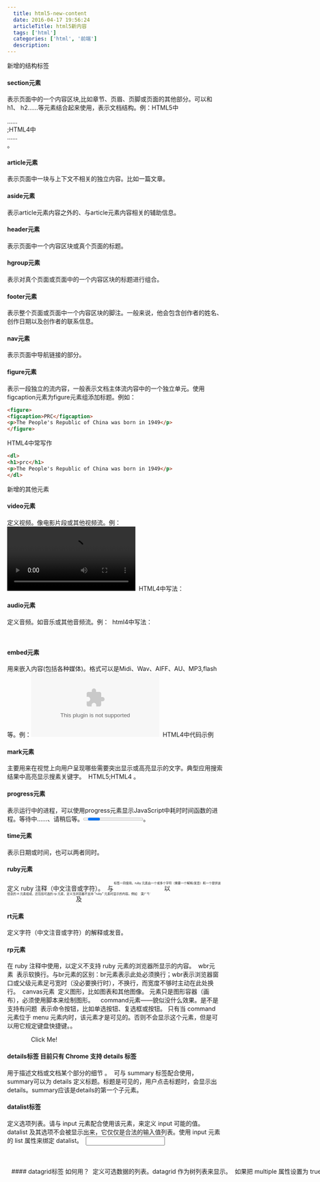 ```yaml
---
  title: html5-new-content
  date: 2016-04-17 19:56:24
  articleTitle: html5新内容
  tags: ['html']
  categories: ['html', '前端']
  description:
---
```



新增的结构标签
#### section元素 
表示页面中的一个内容区块,比如章节、页眉、页脚或页面的其他部分。可以和h1、 h2……等元素结合起来使用，表示文档结构。例：HTML5中<section>……</section>;HTML4中<div> ……</div>。 

#### article元素 
表示页面中一块与上下文不相关的独立内容。比如一篇文章。 

#### aside元素 
表示article元素内容之外的、与article元素内容相关的辅助信息。 

#### header元素 
表示页面中一个内容区块或真个页面的标题。

#### hgroup元素 
表示对真个页面或页面中的一个内容区块的标题进行组合。

#### footer元素 
表示整个页面或页面中一个内容区块的脚注。一般来说，他会包含创作者的姓名、创作日期以及创作者的联系信息。

#### nav元素 
表示页面中导航链接的部分。

#### figure元素 
表示一段独立的流内容，一般表示文档主体流内容中的一个独立单元。使用figcaption元素为figure元素组添加标题。例如： 
```html
<figure> 
<figcaption>PRC</figcaption> 
<p>The People's Republic of China was born in 1949</p> 
</figure> 
```
HTML4中常写作 
```html
<dl> 
<h1>prc</h1> 
<p>The People's Republic of China was born in 1949</p> 
</dl> 
```

新增的其他元素

#### video元素 
定义视频。像电影片段或其他视频流。例：<video src="movie.ogg" controls="controls">video元素</video> 
HTML4中写法： 
<object type="video/ogg" data="move.ogv"> 
  <param name ="src" value="movie.ogv"> 
</object> 

#### audio元素 
定义音频。如音乐或其他音频流。例：<audio src ="someaudio.wav">audio元素</audio> 
html4中写法： <object tyle="application/ogg" data="someaudio.wav"> 
<param name ="src" value= "someaudio.wav"> 
</object> 

#### embed元素 
用来嵌入内容(包括各种媒体)。格式可以是Midi、Wav、AIFF、AU、MP3,flash等。例：<embed src="flash.swf" /> 
HTML4中代码示例<object data="flash.swf" type="application/x-shockwave-flash"><object> 

#### mark元素 
主要用来在视觉上向用户呈现哪些需要突出显示或高亮显示的文字。典型应用搜索结果中高亮显示搜素关键字。 
HTML5<mark></mark>;HTML4 <span></span>。 

#### progress元素 
表示运行中的进程，可以使用progress元素显示JavaScript中耗时时间函数的进程。等待中……、请稍后等。<progress></progress>。 

#### time元素 
表示日期或时间，也可以两者同时。 

#### ruby元素 
定义 ruby 注释（中文注音或字符）。 
与 <ruby> 以及 <rt> 标签一同使用。ruby 元素由一个或多个字符（需要一个解释/发音）和一个提供该信息的 rt 元素组成，还包括可选的 rp 元素，定义当浏览器不支持 "ruby" 元素时显示的内容。例如 
<ruby> 
漢 <rt><rp>(</rp>ㄏㄢˋ<rp>)</rp></rt> 
</ruby>

#### rt元素 
定义字符（中文注音或字符）的解释或发音。

#### rp元素 
在 ruby 注释中使用，以定义不支持 ruby 元素的浏览器所显示的内容。 
wbr元素 
表示软换行。与br元素的区别：br元素表示此处必须换行；wbr表示浏览器窗口或父级元素足弓宽时（没必要换行时），不换行，而宽度不够时主动在此处换行。 
canvas元素 
定义图形，比如图表和其他图像。<canvas> 元素只是图形容器（画布），必须使用脚本来绘制图形。 
<canvas id="myCanvas"></canvas><script type="text/javascript"> 
var canvas=document.getElementById('myCanvas'); 
var ctx=canvas.getContext('2d'); 
ctx.fillStyle='#FF0000'; 
ctx.fillRect(0,0,80,100); 
</script> 
command元素——貌似没什么效果。是不是支持有问题 
表示命令按钮，比如单选按钮、复选框或按钮。
只有当 command 元素位于 menu 元素内时，该元素才是可见的。否则不会显示这个元素，但是可以用它规定键盘快捷键。。 
<menu> 
<command onclick="alert('Hello World')"> 
Click Me!</command> 
</menu>

#### details标签 目前只有 Chrome 支持 details 标签 
用于描述文档或文档某个部分的细节 。 
可与 summary 标签配合使用，summary可以为 details 定义标题。标题是可见的，用户点击标题时，会显示出 details。summary应该是details的第一个子元素。

#### datalist标签 
定义选项列表。请与 input 元素配合使用该元素，来定义 input 可能的值。datalist 及其选项不会被显示出来，它仅仅是合法的输入值列表。使用 input 元素的 list 属性来绑定 datalist。 
<input id="myCar" list="cars" /> 
<datalist id="cars"> 
<option value="BMW"> 
<option value="Ford"> 
<option value="Volvo"> 
</datalist>
#### datagrid标签 如何用？ 
定义可选数据的列表。datagrid 作为树列表来显示。 
如果把 multiple 属性设置为 true，则可以在列表中选取一个以上的项目。
#### keygen标签 如何用? 
标签规定用于表单的密钥对生成器字段。
当提交表单时，私钥存储在本地，公钥发送到服务器。
复制代码代码如下:
<form action="demo_keygen.asp" method="get"> 
Username: <input type="text" name="usr_name" /> 
Encryption: <keygen name="security" /> 
<input type="submit" /> 
</form>
#### output标签 
定义不同类型的输出，比如脚本的输出。 
复制代码代码如下:
<form action="form_action.asp" method="get" name="sumform"> 
<output name="sum"></output> 
</form> 
#### source标签 
标签为媒介元素（比如 <video> 和 <audio>）定义媒介资源。 
#### menu标签 
定义菜单列表。当希望列出表单控件时使用该标签。注意与nav的区别，menu专门用于表单控件。 
复制代码代码如下:
<menu> 
<li><input type="checkbox" />Red</li> 
<li><input type="checkbox" />blue</li> 
</menu> 
#### 新增input标签email 
必须输入email url 
必须输入url地址 number 
必须输入数值 range 
必须输入一定范围内数值 Date Pickers（日期选择器） 
拥有多个可供选取日期和时间的新输入类型： 
date - 选取日、月、年 
month - 选取月、年 
week - 选取周和年 
time - 选取时间（小时和分钟） 
datetime - 选取时间、日、月、年（UTC 时间） 
datetime-local - 选取时间、日、月、年（本地时间） search 
用于搜索域，域显示为常规的文本域。 color

废除的元素
1、能用css代替的元素 
basefont、big、center、font、s、strike、tt、u。这些元素纯粹是为画面展示服务的，HTML5中提倡把画面展示性功能放在css中统一编辑。
2、不再使用frame框架。
frameset、frame、noframes。HTML5中不支持frame框架，只支持iframe框架，或者用服务器方创建的由多个页面组成的符合页面的形式，删除以上这三个标签。
3、只有部分浏览器支持的元素
applet、bgsound、blink、marquee等标签。
4、其他被废除的元素
废除rb，树勇ruby替代。
废除acronym使用abbr替代。
废除dir使用ul替代。
废除isindex使用form与input相结合的方式替代
废除listing使用pre替代
废除xmp使用code替代
废除nextid使用guids
废除plaintex使用“text/plian”（无格式正文）MIME类型替代。

